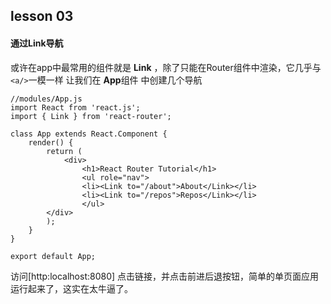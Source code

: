 ## lesson 03
#### 通过Link导航
或许在app中最常用的组件就是 **Link** ，除了只能在Router组件中渲染，它几乎与`<a/>`一模一样
让我们在 **App**组件 中创建几个导航

```
//modules/App.js
import React from 'react.js';
import { Link } from 'react-router';

class App extends React.Component {
	render() {
		return (
			<div>
        		<h1>React Router Tutorial</h1>
        		<ul role="nav">
          		<li><Link to="/about">About</Link></li>
          		<li><Link to="/repos">Repos</Link></li>
        		</ul>
      	</div>
		);
	}
}

export default App;
```

访问[http:localhost:8080] 点击链接，并点击前进后退按钮，简单的单页面应用运行起来了，这实在太牛逼了。